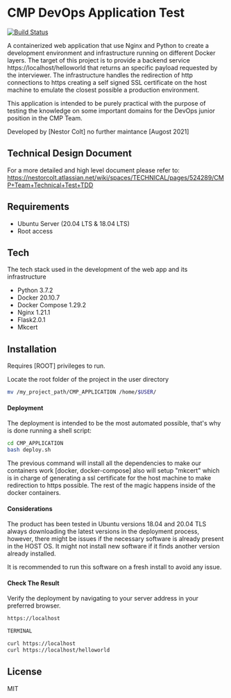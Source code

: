 # CMP DevOps Application Test

[![Build Status](https://travis-ci.org/joemccann/dillinger.svg?branch=master)](https://travis-ci.org/joemccann/dillinger)

A containerized web application that use Nginx and Python to create a development environment and infrastructure running on different Docker layers.
The target of this project is to provide a backend service https://localhost/helloworld that returns an specific payload requested by the interviewer.
The infrastructure handles the redirection of http connections to https creating a self signed SSL certificate on the host machine to emulate the closest possible a production environment.

This application is intended to be purely practical with the purpose of testing the knowledge on some important 
domains for the DevOps junior position in the CMP Team.

Developed by [Nestor Colt] no further maintance [Augost 2021]

## Technical Design Document
For a more detailed and high level document please refer to:
https://nestorcolt.atlassian.net/wiki/spaces/TECHNICAL/pages/524289/CMP+Team+Technical+Test+TDD


## Requirements
- Ubuntu Server (20.04 LTS & 18.04 LTS)
- Root access


## Tech

The tech stack used in the development of the web app and its infrastructure

- Python 3.7.2
- Docker 20.10.7
- Docker Compose 1.29.2
- Nginx 1.21.1
- Flask2.0.1
- Mkcert


## Installation

Requires [ROOT] privileges to run.

Locate the root folder of the project in the user directory

```sh
mv /my_project_path/CMP_APPLICATION /home/$USER/
```

#### Deployment

The deployment is intended to be the most automated possible, that's why is done running a shell script:

```sh
cd CMP_APPLICATION
bash deploy.sh
```

The previous command will install all the dependencies to make our containers work [docker, docker-compose] also will setup "mkcert" which is in charge of generating a ssl certificate for the host machine to make redirection to https possible. The rest of the magic happens inside of the docker containers.

#### Considerations
The product has been tested in Ubuntu versions 18.04 and 20.04 TLS always downloading the latest versions in the deployment process, however, there might be issues if the necessary software is already present in the HOST OS. It might not install new software if it finds another version already installed.

It is recommended to run this software on a fresh install to avoid any issue.

#### Check The Result
Verify the deployment by navigating to your server address in
your preferred browser.

`````sh
https://localhost

TERMINAL

curl https://localhost
curl https://localhost/helloworld
`````

## License

MIT

